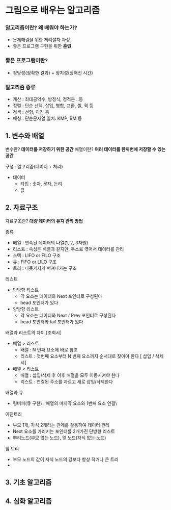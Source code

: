 # 그림으로 배우는 알고리즘

### 알고리즘이란? 왜 배워야 하는가?
- 문제해결을 위한 처리절차 과정
- 좋은 프로그램 구현을 위한 **훈련**

### 좋은 프로그램이란?
- 정당성(정확한 결과) + 정지성(정해진 시간)

### 알고리즘 종류

- 계산 : 최대공약수, 방정식, 정적분 ..등
- 정렬 : 단순 선택, 삽입, 병합, 교환, 셸, 퀵 등
- 검색 : 선형, 이진 등
- 매칭 : 단순문자열 일치. KMP, BM 등

## 1. 변수와 배열

변수란? **데이터를 저장하기 위한 공간**
배열이란?  **여러 데이터를 한꺼번에 저장할 수 있는 공간**

구성 : 알고리즘(데이터 + 처리) 
- 데이터 
	- 타입 : 숫자, 문자, 논리
	- 값


## 2. 자료구조

자료구조란? **대량 데이터의 유지 관리 방법**

종류
- 배열 : 연속된 데이터의 나열(1, 2, 3차원)
- 리스트 : 속성은 배열과 같지만, 주소로 엮어서 데이터를 관리
- 스택 : LIFO or FILO 구조
- 큐 : FIFO or LILO 구조
- 트리 : 나뭇가지가 퍼져나가는 구조

리스트
- 단방향 리스트
	- 각 요소는 데이터와 Next 포인터로 구성된다
	-  head 포인터가 있다
- 양방향 리스트
	- 각 요소는 데이터와 Next / Prev 포인터로 구성된다
	- head 포인터와 tail 포인터가 있다

배열과 리스트의 차이
[조회시]
- 배열 > 리스트
	- 배열 : N 번째 요소에 바로 참조
	- 리스트 : 첫번째 요소부터 N 번째 요소까지 순서대로 찾아야 한다
[ 삽입 / 삭제시]
- 배열 < 리스트 
	- 배열 : 삽입/삭제 후 이후 배열을 모두 이동시켜야 한다
	- 리스트 : 연결된 주소를 자르고 새로 삽입/삭제한다

배열과 큐
- 링버퍼(큐 구현) : 배열의 마지막 요소와 1번째 요소 연결\

이진트리 
- 부모 1개, 자식 2개라는 관계를 활용하여 데이터 관리
- Next 요소를 가리키는 포인터를 2개가진 단방향 리스트
- 뿌리노드(부모 없는 노드), 잎 노드(자식 없는 노드)

힘 트리
- 부모 노드의 값이 자식 노드의 값보다 항상 적거나 큰 트리
- 



## 3. 기초 알고리즘 

## 4. 심화 알고리즘






 

<!--stackedit_data:
eyJoaXN0b3J5IjpbLTg3MDMxNzM2OCwxODMyNTEzNjI5LC0yNz
gwOTI4MDddfQ==
-->